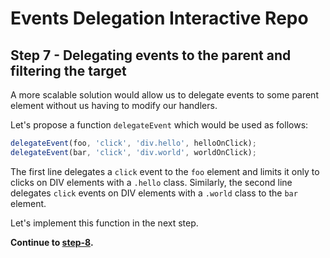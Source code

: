 # Events Delegation Interactive Repo

## Step 7 - Delegating events to the parent and filtering the target

A more scalable solution would allow us to delegate events to some parent element without us having to modify our handlers.

Let's propose a function `delegateEvent` which would be used as follows:

```Javascript
delegateEvent(foo, 'click', 'div.hello', helloOnClick);
delegateEvent(bar, 'click', 'div.world', worldOnClick);
```

The first line delegates a `click` event to the `foo` element and limits it only to clicks on DIV elements with a `.hello` class. Similarly, the second line delegates `click` events on DIV elements with a `.world` class to the `bar` element.

Let's implement this function in the next step.

__Continue to [step-8](../../tree/step-8).__
